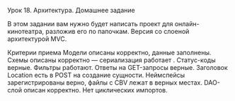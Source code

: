Урок 18. Архитектура. Домашнее задание

В этом задании вам нужно будет написать проект для онлайн-кинотеатра, разложив его по папочкам. Версия со слоеной архитектурой MVC.

Критерии приема
Модели описаны корректно, данные заполнены.
Схемы описаны корректно — сериализация работает .
Статус-коды верные.
Фильтры работают.
Ответы на GET-запросы верные.
Заголовок Location есть в POST на создание сущности.
Неймспейсы зарегистрированы верно, файлы с CBV лежат в верных местах.
DAO-слой описан корректно.
Нет циклических импортов.
